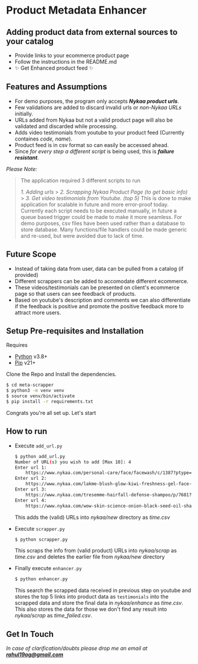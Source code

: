 # Product Metadata Enhancer

## Adding product data from external sources to your catalog

- Provide links to your ecommerce product page
- Follow the instructions in the README.md
- ✨ Get Enhanced product feed ✨

## Features and Assumptions

- For demo purposes, the program only accepts **_Nykaa product urls_**.
- Few validations are added to discard invalid urls or _non-Nykaa URLs_ initially.
- URLs added from Nykaa but not a valid product page will also be validated and discarded while processing.
- Adds video testimonials from youtube to your product feed (Currently containes _code, name_).
- Product feed is in csv format so can easily be accessed ahead.
- Since _for every step a different script_ is being used, this is **_failure resistant_**.

_Please Note:_

> The application required 3 different scripts to run
>
> _1. Adding urls_ > _2. Scrapping Nykaa Product Page (to get basic info)_ > _3. Get video testimonials from Youtube. (top 5)_
> This is done to make application for scalable in future and more error-proof today.
> Currently each script needs to be executed manually, in future a queue based trigger could be made to make it more seamless.
> For demo purposes, csv files have been used rather than a database to store database.
> Many functions/file handlers could be made generic and re-used, but were avoided due to lack of time.

## Future Scope

- Instead of taking data from user, data can be pulled from a catalog (if provided)
- Different scrappers can be added to accomodate different ecommerce.
- These videos/testimonials can be presented on client's ecommerce page so that users can see feedback of products.
- Based on youtube's description and comments we can also differentiate if the feedback is positive and promote the positive feedback more to attract more users.

## Setup Pre-requisites and Installation

Requires

- [Python](https://www.python.org/) v3.8+
- [Pip](https://pip.pypa.io) v21+

Clone the Repo and Install the dependencies.

```sh
$ cd meta-scrapper
$ python3 -m venv venv
$ source venv/bin/activate
$ pip install -r requirements.txt
```

Congrats you're all set up. Let's start

## How to run

- Execute `add_url.py`

  ```sh
  $ python add_url.py
  Number of URL(s) you wish to add [Max 10]: 4
  Enter url 1:
      https://www.nykaa.com/personal-care/face/facewash/c/1387?ptype=lst&id=1387&root=nav_3&dir=desc&order=popularity
  Enter url 2:
      https://www.nykaa.com/lakme-blush-glow-kiwi-freshness-gel-face-wash-with-kiwi-extracts/p/457011?productId=457011&pps=1&skuId=457009
  Enter url 3:
      https://www.nykaa.com/tresemme-hairfall-defense-shampoo/p/7681?productId=7681&pps=5&skuId=401646
  Enter url 4:
      https://www.nykaa.com/wow-skin-science-onion-black-seed-oil-shampoo-300ml/p/587063?productId=587063&pps=6
  ```

  This adds the (valid) URLs into _nykaa/new_ directory as _time.csv_

- Execute `scrapper.py`

  ```sh
  $ python scrapper.py
  ```

  This scraps the info from (valid product) URLs into _nykaa/scrap_ as _time.csv_ and deletes the earlier file from _nykaa/new_ directory

- Finally execute `enhancer.py`

  ```sh
  $ python enhancer.py
  ```

  This search the scrapped data received in previous step on youtube and stores the top 5 links into product data as `testimonials` into the scrapped data and store the final data in _nykaa/enhance_ as _time.csv_. This also stores the data for those we don't find any result into _nykaa/scrap_ as _time_failed.csv_.

## Get In Touch

_In case of clarification/doubts please drop me an email at **rahul19ag@gmail.com**_

